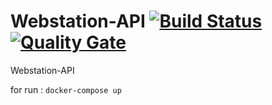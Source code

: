# Webstation-API [![Build Status](https://travis-ci.org/CreatingSolutions/WebStation-API.svg?branch=master)](https://travis-ci.org/CreatingSolutions/WebStation-API) [![Quality Gate](https://sonarcloud.io/api/project_badges/measure?project=webstation-api&metric=alert_status)](https://sonarcloud.io/dashboard/index/webstation-api)
Webstation-API

for run :
`docker-compose up`
